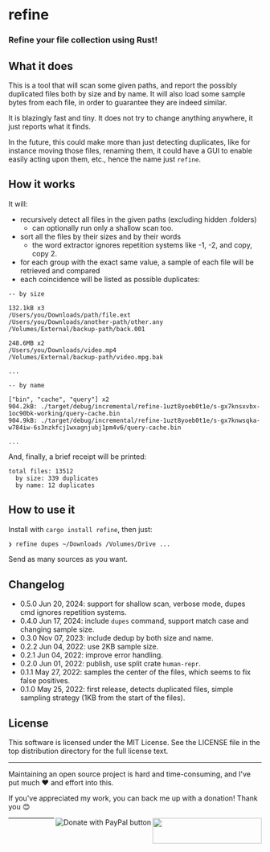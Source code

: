 # refine

### Refine your file collection using Rust!

## What it does

This is a tool that will scan some given paths, and report the possibly duplicated files both by
size and by name.
It will also load some sample bytes from each file, in order to guarantee they are indeed similar.

It is blazingly fast and tiny. It does not try to change anything anywhere, it just reports what it
finds.

In the future, this could make more than just detecting duplicates, like for instance moving those
files, renaming them, it could have a GUI to enable easily acting upon them, etc., hence the name
just `refine`.

## How it works

It will:

- recursively detect all files in the given paths (excluding hidden .folders)
    - can optionally run only a shallow scan too.
- sort all the files by their sizes and by their words
    - the word extractor ignores repetition systems like -1, -2, and copy, copy 2.
- for each group with the exact same value, a sample of each file will be retrieved and compared
- each coincidence will be listed as possible duplicates:

```
-- by size

132.1kB x3
/Users/you/Downloads/path/file.ext
/Users/you/Downloads/another-path/other.any
/Volumes/External/backup-path/back.001

248.6MB x2
/Users/you/Downloads/video.mp4
/Volumes/External/backup-path/video.mpg.bak

...

-- by name

["bin", "cache", "query"] x2
904.2kB: ./target/debug/incremental/refine-1uzt8yoeb0t1e/s-gx7knsxvbx-1oc90bk-working/query-cache.bin
904.9kB: ./target/debug/incremental/refine-1uzt8yoeb0t1e/s-gx7knwsqka-w784iw-6s3nzkfcj1wxagnjubj1pm4v6/query-cache.bin

...
```

And, finally, a brief receipt will be printed:

```
total files: 13512
  by size: 339 duplicates
  by name: 12 duplicates
```

## How to use it

Install with `cargo install refine`, then just:

```bash
❯ refine dupes ~/Downloads /Volumes/Drive ...
```

Send as many sources as you want.

## Changelog

- 0.5.0 Jun 20, 2024: support for shallow scan, verbose mode, dupes cmd ignores repetition systems.
- 0.4.0 Jun 17, 2024: include `dupes` command, support match case and changing sample size.
- 0.3.0 Nov 07, 2023: include dedup by both size and name.
- 0.2.2 Jun 04, 2022: use 2KB sample size.
- 0.2.1 Jun 04, 2022: improve error handling.
- 0.2.0 Jun 01, 2022: publish, use split crate `human-repr`.
- 0.1.1 May 27, 2022: samples the center of the files, which seems to fix false positives.
- 0.1.0 May 25, 2022: first release, detects duplicated files, simple sampling strategy (1KB from
  the start of the files).

## License

This software is licensed under the MIT License. See the LICENSE file in the top distribution
directory for the full license text.


---
Maintaining an open source project is hard and time-consuming, and I've put much ❤️ and effort into
this.

If you've appreciated my work, you can back me up with a donation! Thank you 😊

[<img align="right" src="https://cdn.buymeacoffee.com/buttons/default-orange.png" width="217px" height="51x">](https://www.buymeacoffee.com/rsalmei)
[<img align="right" alt="Donate with PayPal button" src="https://www.paypalobjects.com/en_US/i/btn/btn_donate_LG.gif">](https://www.paypal.com/donate?business=6SWSHEB5ZNS5N&no_recurring=0&item_name=I%27m+the+author+of+alive-progress%2C+clearly+and+about-time.+Thank+you+for+appreciating+my+work%21&currency_code=USD)

---
